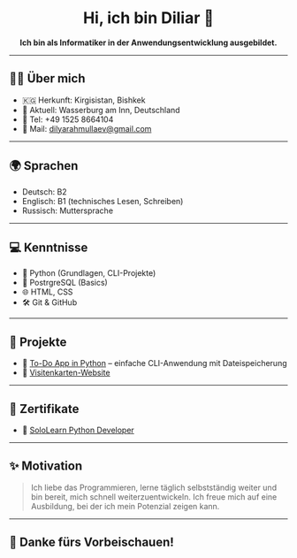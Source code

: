 <h1 align="center">Hi, ich bin Diliar 👋</h1>

<p align="center">
  <b>Ich bin als Informatiker in der Anwendungsentwicklung ausgebildet.</b>
</p>

---

## 👨‍💻 Über mich

- 🇰🇬 Herkunft: Kirgisistan, Bishkek   
- 📍 Aktuell: Wasserburg am Inn, Deutschland   
- 📱 Tel: +49 1525 8664104  
- 📧 Mail: dilyarahmullaev@gmail.com

---
## 🌍 Sprachen

- Deutsch: B2
- Englisch: B1 (technisches Lesen, Schreiben)
- Russisch: Muttersprache
  
---

## 💻 Kenntnisse

- 🐍 Python (Grundlagen, CLI-Projekte)
- 💾 PostrgreSQL (Basics)
- 🌐 HTML, CSS
- 🛠 Git & GitHub

---

## 📂 Projekte

- 🔹 [To-Do App in Python](https://github.com/diliardev/todo-python) – einfache CLI-Anwendung mit Dateispeicherung  
- 🔹 [Visitenkarten-Website](https://github.com/diliardev/dev-portfolio)

---

## 📜 Zertifikate

- 📄 [SoloLearn Python Developer](https://www.sololearn.com/certificates/CC-GIARJXIZ)

---

## ✨ Motivation

> Ich liebe das Programmieren, lerne täglich selbstständig weiter und bin bereit, mich schnell weiterzuentwickeln. Ich freue mich auf eine Ausbildung, bei der ich mein Potenzial zeigen kann.

---

## 🙌 Danke fürs Vorbeischauen!
